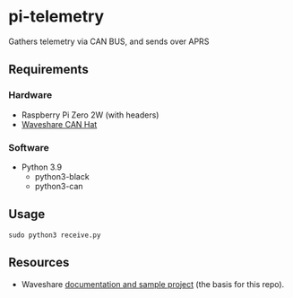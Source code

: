 # pi-telemetry
Gathers telemetry via CAN BUS, and sends over APRS

## Requirements

### Hardware
- Raspberry Pi Zero 2W (with headers)
- [Waveshare CAN Hat](https://www.waveshare.com/rs485-can-hat.htm)

### Software
- Python 3.9
  - python3-black
  - python3-can

## Usage

`sudo python3 receive.py`

## Resources

- Waveshare [documentation and sample project](https://www.waveshare.com/wiki/RS485_CAN_HAT) (the basis for this repo).